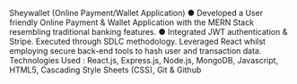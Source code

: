Sheywallet (Online Payment/Wallet Application)
● Developed a User friendly Online Payment & Wallet Application with the MERN Stack resembling traditional banking
features.
● Integrated JWT authentication & Stripe. Executed through SDLC methodology. Leveraged React whilst employing secure
back-end tools to hash user and transaction data.
Technologies Used : React.js, Express.js, Node.js, MongoDB, Javascript, HTML5, Cascading Style Sheets (CSS), Git & Github
